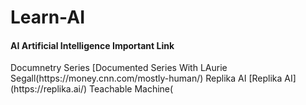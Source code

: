 # Learn-AI
<h4>AI Artificial Intelligence Important Link</h4></n>
Documnetry Series [Documented Series With LAurie Segall(https://money.cnn.com/mostly-human/)
Replika AI [Replika AI](https://replika.ai/)
Teachable Machine(

